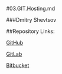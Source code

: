 #03.GIT.Hosting.md 

###Dmitry Shevtsov

##Repository Links:

[GitHub](https://github.com/Dmitry-Shevtsov/test/tree/m-sa2-10-19)

[GitLab](https://gitlab.com/ab456/03.git.hosting/tree/m-sa2-10-19)

[Bitbucket](https://bitbucket.org/ab456/03.git.hosting/src/m-sa2-10-19)

